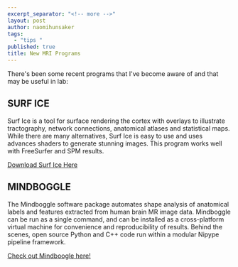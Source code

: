 ```yaml
---
excerpt_separator: "<!-- more -->"
layout: post
author: naomihunsaker
tags: 
  - "tips "
published: true
title: New MRI Programs
---
```



There's been some recent programs that I've become aware of and that may be useful in lab:

<!-- more -->

## SURF ICE

Surf Ice is a tool for surface rendering the cortex with overlays to illustrate tractography, network connections, anatomical atlases and statistical maps. While there are many alternatives, Surf Ice is easy to use and uses advances shaders to generate stunning images. This program works well with FreeSurfer and SPM results.

[Download Surf Ice Here](http://www.nitrc.org/projects/surfice/)

## MINDBOGGLE

The Mindboggle software package automates shape analysis of anatomical labels and features extracted from human brain MR image data. Mindboggle can be run as a single command, and can be installed as a cross-platform virtual machine for convenience and reproducibility of results. Behind the scenes, open source Python and C++ code run within a modular Nipype pipeline framework.

[Check out Mindboogle here!](http://mindboggle.readthedocs.org/en/latest/)
